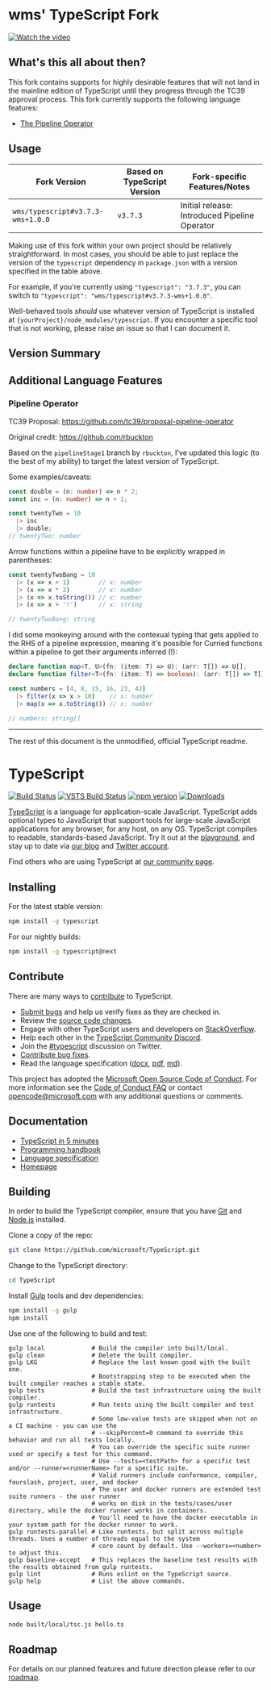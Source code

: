 # wms' TypeScript Fork

[![Watch the video](https://img.youtube.com/vi/ofy13sWr23I/maxresdefault.jpg)](https://youtu.be/ofy13sWr23I)

## What's this all about then?

This fork contains supports for highly desirable features that will not land in the mainline edition of TypeScript until they progress through the TC39 approval process. This fork currently supports the following language features:

- [The Pipeline Operator](#pipeline-operator)

## Usage

| Fork Version                      | Based on TypeScript Version | Fork-specific Features/Notes                               |
|-----------------------------------|-----------------------------|------------------------------------------------------------|
| `wms/typescript#v3.7.3-wms+1.0.0` | `v3.7.3`                    | Initial release: Introduced Pipeline Operator              |

Making use of this fork within your own project should be relatively straightforward. In most cases, you should be able to just replace the version of the `typescript` dependency in `package.json` with a version specified in the table above.

For example, if you're currently using `"typescript": "3.7.3"`, you can switch to `"typescript": "wms/typescript#v3.7.3-wms+1.0.0"`.

Well-behaved tools *should* use whatever version of TypeScript is installed at `{yourProject}/node_modules/typescript`. If you encounter a specific tool that is not working, please raise an issue so that I can document it.

## Version Summary

## Additional Language Features

### Pipeline Operator

TC39 Proposal: https://github.com/tc39/proposal-pipeline-operator

Original credit: https://github.com/rbuckton

Based on the `pipelineStage1` branch by `rbuckton`, I've updated this logic (to the best of my ability) to target the latest version of TypeScript.

Some examples/caveats:

```typescript
const double = (n: number) => n * 2;
const inc = (n: number) => n + 1;

const twentyTwo = 10
  |> inc
  |> double;
// twentyTwo: number
```

Arrow functions within a pipeline have to be explicitly wrapped in parentheses:

```typescript
const twentyTwoBang = 10
  |> (x => x + 1)        // x: number
  |> (x => x * 2)        // x: number
  |> (x => x.toString()) // x: number
  |> (x => x + '!')      // x: string

// twentyTwoBang: string
```

I did some monkeying around with the contexual typing that gets applied to the RHS of a pipeline expression, meaning it's possible for Curried functions within a pipeline to get their arguments inferred (!):

```typescript
declare function map<T, U>(fn: (item: T) => U): (arr: T[]) => U[];
declare function filter<T>(fn: (item: T) => boolean): (arr: T[]) => T[];

const numbers = [4, 8, 15, 16, 23, 42]
  |> filter(x => x > 10)    // x: number
  |> map(x => x.toString()) // x: number

// numbers: string[]
```

---

The rest of this document is the unmodified, official TypeScript readme.

# TypeScript

[![Build Status](https://travis-ci.org/microsoft/TypeScript.svg?branch=master)](https://travis-ci.org/microsoft/TypeScript)
[![VSTS Build Status](https://dev.azure.com/typescript/TypeScript/_apis/build/status/Typescript/node10)](https://dev.azure.com/typescript/TypeScript/_build/latest?definitionId=4&view=logs)
[![npm version](https://badge.fury.io/js/typescript.svg)](https://www.npmjs.com/package/typescript)
[![Downloads](https://img.shields.io/npm/dm/typescript.svg)](https://www.npmjs.com/package/typescript)

[TypeScript](https://www.typescriptlang.org/) is a language for application-scale JavaScript. TypeScript adds optional types to JavaScript that support tools for large-scale JavaScript applications for any browser, for any host, on any OS. TypeScript compiles to readable, standards-based JavaScript. Try it out at the [playground](https://www.typescriptlang.org/play/), and stay up to date via [our blog](https://blogs.msdn.microsoft.com/typescript) and [Twitter account](https://twitter.com/typescript).

Find others who are using TypeScript at [our community page](https://www.typescriptlang.org/community/).

## Installing

For the latest stable version:

```bash
npm install -g typescript
```

For our nightly builds:

```bash
npm install -g typescript@next
```

## Contribute

There are many ways to [contribute](https://github.com/microsoft/TypeScript/blob/master/CONTRIBUTING.md) to TypeScript.
* [Submit bugs](https://github.com/microsoft/TypeScript/issues) and help us verify fixes as they are checked in.
* Review the [source code changes](https://github.com/microsoft/TypeScript/pulls).
* Engage with other TypeScript users and developers on [StackOverflow](https://stackoverflow.com/questions/tagged/typescript).
* Help each other in the [TypeScript Community Discord](https://discord.gg/typescript).
* Join the [#typescript](https://twitter.com/search?q=%23TypeScript) discussion on Twitter.
* [Contribute bug fixes](https://github.com/microsoft/TypeScript/blob/master/CONTRIBUTING.md).
* Read the language specification ([docx](https://github.com/microsoft/TypeScript/blob/master/doc/TypeScript%20Language%20Specification.docx?raw=true),
 [pdf](https://github.com/microsoft/TypeScript/blob/master/doc/TypeScript%20Language%20Specification.pdf?raw=true), [md](https://github.com/microsoft/TypeScript/blob/master/doc/spec.md)).

This project has adopted the [Microsoft Open Source Code of Conduct](https://opensource.microsoft.com/codeofconduct/). For more information see
the [Code of Conduct FAQ](https://opensource.microsoft.com/codeofconduct/faq/) or contact [opencode@microsoft.com](mailto:opencode@microsoft.com)
with any additional questions or comments.

## Documentation

*  [TypeScript in 5 minutes](https://www.typescriptlang.org/docs/handbook/typescript-in-5-minutes.html)
*  [Programming handbook](https://www.typescriptlang.org/docs/handbook/basic-types.html)
*  [Language specification](https://github.com/microsoft/TypeScript/blob/master/doc/spec.md)
*  [Homepage](https://www.typescriptlang.org/)

## Building

In order to build the TypeScript compiler, ensure that you have [Git](https://git-scm.com/downloads) and [Node.js](https://nodejs.org/) installed.

Clone a copy of the repo:

```bash
git clone https://github.com/microsoft/TypeScript.git
```

Change to the TypeScript directory:

```bash
cd TypeScript
```

Install [Gulp](https://gulpjs.com/) tools and dev dependencies:

```bash
npm install -g gulp
npm install
```

Use one of the following to build and test:

```
gulp local             # Build the compiler into built/local.
gulp clean             # Delete the built compiler.
gulp LKG               # Replace the last known good with the built one.
                       # Bootstrapping step to be executed when the built compiler reaches a stable state.
gulp tests             # Build the test infrastructure using the built compiler.
gulp runtests          # Run tests using the built compiler and test infrastructure.
                       # Some low-value tests are skipped when not on a CI machine - you can use the
                       # --skipPercent=0 command to override this behavior and run all tests locally.
                       # You can override the specific suite runner used or specify a test for this command.
                       # Use --tests=<testPath> for a specific test and/or --runner=<runnerName> for a specific suite.
                       # Valid runners include conformance, compiler, fourslash, project, user, and docker
                       # The user and docker runners are extended test suite runners - the user runner
                       # works on disk in the tests/cases/user directory, while the docker runner works in containers.
                       # You'll need to have the docker executable in your system path for the docker runner to work.
gulp runtests-parallel # Like runtests, but split across multiple threads. Uses a number of threads equal to the system
                       # core count by default. Use --workers=<number> to adjust this.
gulp baseline-accept   # This replaces the baseline test results with the results obtained from gulp runtests.
gulp lint              # Runs eslint on the TypeScript source.
gulp help              # List the above commands.
```


## Usage

```bash
node built/local/tsc.js hello.ts
```


## Roadmap

For details on our planned features and future direction please refer to our [roadmap](https://github.com/microsoft/TypeScript/wiki/Roadmap).
